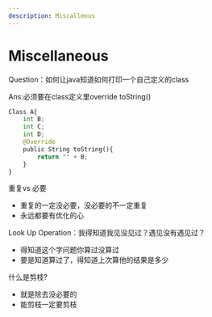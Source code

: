 ```yaml
---
description: Miscalleous
---
```


# Miscellaneous

Question：如何让java知道如何打印一个自己定义的class

Ans:必须要在class定义里override toString()

```python
Class A{
    int B;
    int C;
    int D;
    @Override
    public String toString(){
        return "" + B;
    }    
}
```





重复vs 必要

* 重复的一定没必要，没必要的不一定重复
* 永远都要有优化的心





Look Up Operation：我得知道我见没见过？遇见没有遇见过？

* 得知道这个字问题你算过没算过
* 要是知道算过了，得知道上次算他的结果是多少



什么是剪枝?

* 就是除去没必要的
* 能剪枝一定要剪枝





